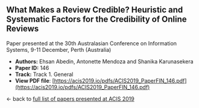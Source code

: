 ## What Makes a Review Credible? Heuristic and Systematic Factors for the Credibility of Online Reviews

Paper presented at the 30th Australasian Conference on Information Systems, 9-11 December, Perth (Australia)
- **Authors:** Ehsan Abedin, Antonette Mendoza and Shanika Karunasekera
- **Paper ID:** 146
- **Track:** Track 1. General
- **View PDF file**: [https://acis2019.io/pdfs/ACIS2019_PaperFIN_146.pdf](https://acis2019.io/pdfs/ACIS2019_PaperFIN_146.pdf)

&larr; back to [full list of papers presented at ACIS 2019](https://acis2019.io/)